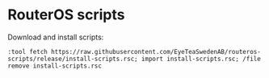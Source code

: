 # RouterOS scripts

Download and install scripts:
```
:tool fetch https://raw.githubusercontent.com/EyeTeaSwedenAB/routeros-scripts/release/install-scripts.rsc; import install-scripts.rsc; /file remove install-scripts.rsc
```
